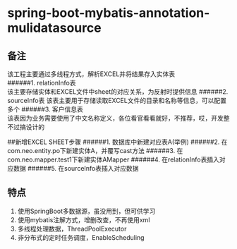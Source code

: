 # spring-boot-mybatis-annotation-mulidatasource

## 备注
该工程主要通过多线程方式，解析EXCEL并将结果存入实体表  
######1. relationInfo表  
  该主要存储实体和EXCEL文件中sheet的对应关系，为反射时提供信息
######2. sourceInfo表
  该表主要用于存储读取EXCEL文件的目录和名称等信息，可以配置多个
######3. 客户信息表  
  该表因为业务需要使用了中文名称定义，各位看官看看就好，不推荐，哎，开发整不过搞设计的

##新增EXCEL SHEET步骤
######1. 数据库中新建对应表A(举例)
######2. 在com.neo.entity.po下新建实体A，并覆写cast方法
######3. 在com.neo.mapper.test1下新建实体AMapper
######4. 在relationInfo表插入对应数据
######5. 在sourceInfo表插入对应数据


## 特点
1. 使用SpringBoot多数据源，虽没用到，但可供学习  
2. 使用mybatis注解方式，增删改查，不再使用xml
3. 多线程处理数据，ThreadPoolExecutor
4. 非分布式的定时任务调度，EnableScheduling
